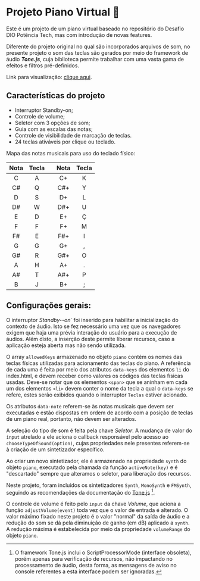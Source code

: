 # Projeto Piano Virtual :musical_keyboard:

Este é um projeto de um piano virtual baseado no repositório do Desafio DIO Potência Tech, mas com introdução de novas features.

Diferente do projeto original no qual são incorporados arquivos de som, no presente projeto o som das teclas são gerados por meio do framework de áudio _**Tone.js**_, cuja biblioteca permite trabalhar com uma vasta gama de efeitos e filtros pré-definidos.

Link para visualização: [clique aqui](https://rklabtest.github.io/Projeto_virtual-piano/).

## Características do projeto
* Interruptor Standby-on;
* Controle de volume;
* Seletor com 3 opções de som;
* Guia com as escalas das notas;
* Controle de visibilidade de marcação de teclas.
* 24 teclas ativáveis por clique ou teclado. 

Mapa das notas musicais para uso do teclado físico:

|Nota |Tecla|   |Nota  |Tecla|
| :-: | :-: |:-:| :-:  | :-: |
|  C  |  A  |   |  C+  |  K  |
|  C# |  Q  |   |  C#+ |  Y  |
|  D  |  S  |   |  D+  |  L  |
|  D# |  W  |   |  D#+ |  U  |
|  E  |  D  |   |  E+  |  Ç  |
|  F  |  F  |   |  F+  |  M  |
|  F# |  E  |   |  F#+ |  I  |
|  G  |  G  |   |  G+  |  ,  |
|  G# |  R  |   |  G#+ |  O  |
|  A  |  H  |   |  A+  |  .  |
|  A# |  T  |   |  A#+ |  P  |
|  B  |  J  |   |  B+  |  ;  |


## Configurações gerais:

O interruptor _Standby--on`_ foi inserido para habilitar a inicialização do contexto de áudio. Isto se fez necessário uma vez que os navegadores exigem que haja uma prévia interação do usuário para a execução de áudios. Além disto, a inserção deste permite liberar recursos, caso a aplicação esteja aberta mas não sendo utilizada.

O array `allowedKeys` armazenado no objeto `piano` contém os nomes das teclas físicas utilizadas para acionamento das teclas do piano. A referência de cada uma é feita por meio dos atributos `data-keys` dos elementos `li` do index.html, e devem receber como valores os códigos das teclas físicas usadas. Deve-se notar que os elementos `<span>` que se aninham em cada um dos elementos `<li>` devem conter o nome da tecla a qual o `data-keys` se refere, estes serão exibidos quando o interruptor `Teclas` estiver acionado.

Os atributos `data-note` referem-se às notas musicais que devem ser executadas e estão dispostas em ordem de acordo com a posição de teclas de um piano real, portanto, não devem ser alterados.

A seleção do tipo de som é feita pela chave _Seletor_. A mudança de valor do `input` atrelado a ele aciona o callback responsável pelo acesso ao `chooseTypeOfSound(option)`, cujas propriedades nele presentes referem-se à criação de um sintetizador específico. 

Ao criar um novo sintetizador, ele é armazenado na propriedade `synth` do objeto `piano`, executado pela chamada da função `activeNote(key)` e é "descartado" sempre que alteramos o seletor, para liberação dos recursos.

Neste projeto, foram incluídos os sintetizadores `Synth`, `MonoSynth` e `FMSynth`, seguindo as recomendações da documentação do [Tone.js](https://tonejs.github.io/) [^1].

O controle de volume é feito pelo `input` da chave _Volume_, que aciona a função `adjustVolume(event)` toda vez que o valor de entrada é alterado. O valor máximo fixado neste projeto é o valor "normal" da saída de áudio e a redução do som se dá pela diminuição de ganho (em dB) aplicado a `synth`. A redução máxima é estabelecida por meio da propriedade `volumeRange` do objeto `piano`.

[^1]: O framework Tone.js inclui o ScriptProcessorMode (interface obsoleta), porém apenas para verificação de recursos, não impactando no processamento de áudio, desta forma, as mensagens de aviso no console referentes a esta interface podem ser ignoradas.  
